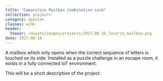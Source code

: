 ```yaml
---
title: "Capacitive Mailbox Combination Lock"
collection: projects
category: spoiler
classes: wide
header: 
  teaser: /assets/images/projects/2017-08-18_locurio_mailbox.png
date: 2017-08-18
---
```


A mailbox which only opens when the correct sequence of letters is touched on its side.  Installed as a puzzle challenge in an escape room, it exists in a fully connected IoT environment.

This will be a short description of the project.